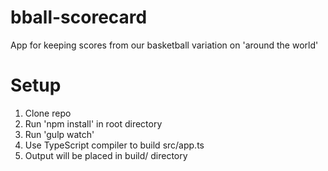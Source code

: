 # bball-scorecard
App for keeping scores from our basketball variation on 'around the world'

# Setup

1. Clone repo
2. Run 'npm install' in root directory
3. Run 'gulp watch'
4. Use TypeScript compiler to build src/app.ts
5. Output will be placed in build/ directory

